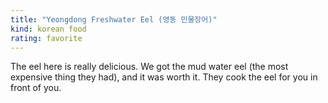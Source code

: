 ```yaml
---
title: "Yeongdong Freshwater Eel (영동 민물장어)"
kind: korean food
rating: favorite
---
```

The eel here is really delicious. We got the mud water eel (the most expensive thing they had), and it was worth it. They cook the eel for you in front of you.
